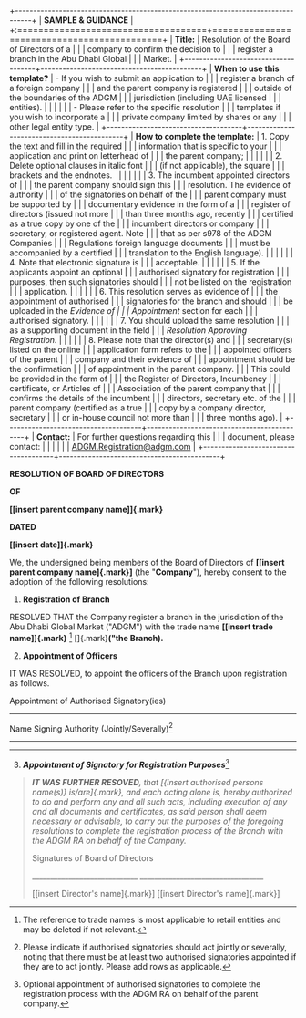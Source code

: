 +----------------------------------------------------------------------------------+
| **SAMPLE & GUIDANCE**                                                            |
+:====================================+============================================+
| **Title:**                          | Resolution of the Board of Directors of a  |
|                                     | company to confirm the decision to         |
|                                     | register a branch in the Abu Dhabi Global  |
|                                     | Market.                                    |
+-------------------------------------+--------------------------------------------+
| **When to use this template?**      | - If you wish to submit an application to  |
|                                     |   register a branch of a foreign company   |
|                                     |   and the parent company is registered     |
|                                     |   outside of the boundaries of the ADGM    |
|                                     |   jurisdiction (including UAE licensed     |
|                                     |   entities).                               |
|                                     |                                            |
|                                     | - Please refer to the specific resolution  |
|                                     |   templates if you wish to incorporate a   |
|                                     |   private company limited by shares or any |
|                                     |   other legal entity type.                 |
+-------------------------------------+--------------------------------------------+
| **How to complete the template:**   | 1.  Copy the text and fill in the required |
|                                     |     information that is specific to your   |
|                                     |     application and print on letterhead of |
|                                     |     the parent company;                    |
|                                     |                                            |
|                                     | 2.  Delete optional clauses in italic font |
|                                     |     (if not applicable), the square        |
|                                     |     brackets and the endnotes.             |
|                                     |                                            |
|                                     | 3.  The incumbent appointed directors of   |
|                                     |     the parent company should sign this    |
|                                     |     resolution. The evidence of authority  |
|                                     |     of the signatories on behalf of the    |
|                                     |     parent company must be supported by    |
|                                     |     documentary evidence in the form of a  |
|                                     |     register of directors (issued not more |
|                                     |     than three months ago, recently        |
|                                     |     certified as a true copy by one of the |
|                                     |     incumbent directors or company         |
|                                     |     secretary, or registered agent. Note   |
|                                     |     that as per s978 of the ADGM Companies |
|                                     |     Regulations foreign language documents |
|                                     |     must be accompanied by a certified     |
|                                     |     translation to the English language).  |
|                                     |                                            |
|                                     | 4.  Note that electronic signature is      |
|                                     |     acceptable.                            |
|                                     |                                            |
|                                     | 5.  If the applicants appoint an optional  |
|                                     |     authorised signatory for registration  |
|                                     |     purposes, then such signatories should |
|                                     |     not be listed on the registration      |
|                                     |     application.                           |
|                                     |                                            |
|                                     | 6.  This resolution serves as evidence of  |
|                                     |     the appointment of authorised          |
|                                     |     signatories for the branch and should  |
|                                     |     be uploaded in the *Evidence of        |
|                                     |     Appointment* section for each          |
|                                     |     authorised signatory.                  |
|                                     |                                            |
|                                     | 7.  You should upload the same resolution  |
|                                     |     as a supporting document in the field  |
|                                     |     *Resolution Approving Registration.*   |
|                                     |                                            |
|                                     | 8.  Please note that the director(s) and   |
|                                     |     secretary(s) listed on the online      |
|                                     |     application form refers to the         |
|                                     |     appointed officers of the parent       |
|                                     |     company and their evidence of          |
|                                     |     appointment should be the confirmation |
|                                     |     of appointment in the parent company.  |
|                                     |     This could be provided in the form of  |
|                                     |     the Register of Directors, Incumbency  |
|                                     |     certificate, or Articles of            |
|                                     |     Association of the parent company that |
|                                     |     confirms the details of the incumbent  |
|                                     |     directors, secretary etc. of the       |
|                                     |     parent company (certified as a true    |
|                                     |     copy by a company director, secretary  |
|                                     |     or in-house council not more than      |
|                                     |     three months ago).                     |
+-------------------------------------+--------------------------------------------+
| **Contact:**                        | For further questions regarding this       |
|                                     | document, please contact:                  |
|                                     |                                            |
|                                     | ADGM.Registration@adgm.com                 |
+-------------------------------------+--------------------------------------------+

**RESOLUTION OF BOARD OF DIRECTORS**

**OF**

**[\[insert parent company name\]]{.mark}**

**DATED**

**[\[insert date\]]{.mark}**

We, the undersigned being members of the Board of Directors of
**\[[insert parent company name]{.mark}\]** (the "**Company**"), hereby
consent to the adoption of the following resolutions:

1.  **Registration of Branch**

RESOLVED THAT the Company register a branch in the jurisdiction of the
Abu Dhabi Global Market ("ADGM") with the trade name **[\[insert trade
name\]]{.mark}** [^1] []{.mark}**("the Branch).**

2.  **Appointment of Officers**

IT WAS RESOLVED, to appoint the officers of the Branch upon registration
as follows.

Appointment of Authorised Signatory(ies)

  -----------------------------------------------------------------------
  Name                                Signing Authority
                                      (Jointly/Severally)[^2]
  ----------------------------------- -----------------------------------
                                      

                                      
  -----------------------------------------------------------------------

3.  ***Appointment of Signatory for Registration Purposes***[^3]

> ***IT WAS FURTHER RESOVED**, that [{insert authorised persons name(s)}
> is/are]{.mark}, and each acting alone is, hereby authorized to do and
> perform any and all such acts, including execution of any and all
> documents and certificates, as said person shall deem necessary or
> advisable, to carry out the purposes of the foregoing resolutions to
> complete the registration process of the Branch with the ADGM RA on
> behalf of the Company.*
>
> Signatures of Board of Directors
>
> \_\_\_\_\_\_\_\_\_\_\_\_\_\_\_\_\_\_\_\_\_\_\_\_\_\_\_\_\_
> \_\_\_\_\_\_\_\_\_\_\_\_\_\_\_\_\_\_\_\_\_\_\_\_\_\_\_\_\_\_\_\_\_\_
>
> [\[insert Director's name]{.mark}\] [\[insert Director's
> name]{.mark}\]

[^1]: The reference to trade names is most applicable to retail entities
    and may be deleted if not relevant.

[^2]: Please indicate if authorised signatories should act jointly or
    severally, noting that there must be at least two authorised
    signatories appointed if they are to act jointly. Please add rows as
    applicable.

[^3]: Optional appointment of authorised signatories to complete the
    registration process with the ADGM RA on behalf of the parent
    company.

